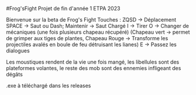 #Frog'sFight
Projet de fin d'année 1 ETPA 2023

Bienvenue sur la beta de Frog's Fight
Touches : ZQSD -> Déplacement
          SPACE -> Saut ou Dash; Maintenir -> Saut Chargé
          I -> Tirer 
          O -> Changer de mécaniques (une fois plusieurs chapeau récupéré)
               (Chapeau vert -> permet de grimper aux tiges de plantes, Chapeau Rouge -> Transforme les projectiles avalés en boule de feu détruisant les lianes)
          E -> Passez les dialogues
               
Les moustiques rendent de la vie une fois mangé, les libellules sont des plateformes volantes, le reste des mob sont des ennemies infligeant des dégâts

.exe à téléchargé dans les releases
